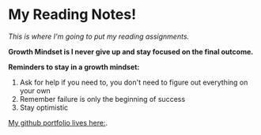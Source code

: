 # My Reading Notes!

*This is where I'm going to put my reading assignments.*

**Growth Mindset is I never give up and stay focused on the final outcome.**

**Reminders to stay in a growth mindset:**
1. Ask for help if you need to, you don't need to figure out everything on your own
2. Remember failure is only the beginning of success
3. Stay optimistic 

[My github portfolio lives here:](https://github.com/sarahamer13).
